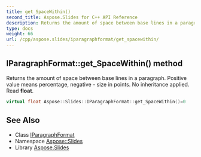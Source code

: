 ```yaml
---
title: get_SpaceWithin()
second_title: Aspose.Slides for C++ API Reference
description: Returns the amount of space between base lines in a paragraph. Positive value means percentage, negative - size in points. No inheritance applied. Read float.
type: docs
weight: 66
url: /cpp/aspose.slides/iparagraphformat/get_spacewithin/
---
```

## IParagraphFormat::get_SpaceWithin() method


Returns the amount of space between base lines in a paragraph. Positive value means percentage, negative - size in points. No inheritance applied. Read **float**.

```cpp
virtual float Aspose::Slides::IParagraphFormat::get_SpaceWithin()=0
```

## See Also

* Class [IParagraphFormat](./)
* Namespace [Aspose::Slides](../)
* Library [Aspose.Slides](../../)